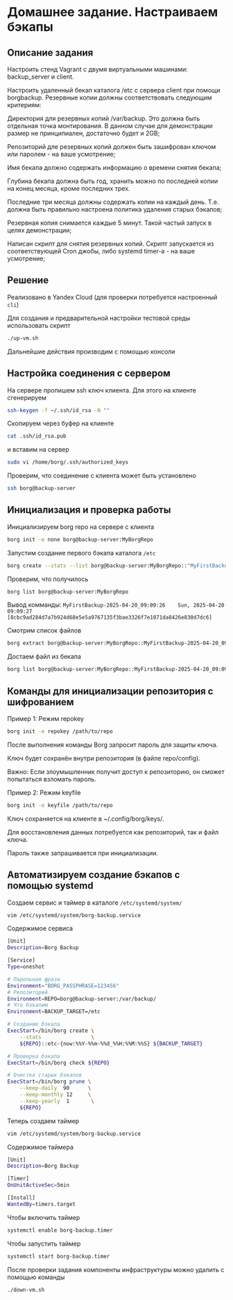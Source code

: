 # Домашнее задание. Настраиваем бэкапы

## Описание задания

Настроить стенд Vagrant с двумя виртуальными машинами: backup_server и client.


Настроить удаленный бекап каталога /etc c сервера client при помощи borgbackup. Резервные копии должны соответствовать следующим критериям:

Директория для резервных копий /var/backup. Это должна быть отдельная точка монтирования. В данном случае для демонстрации размер не принципиален, достаточно будет и 2GB;

Репозиторий дле резервных копий должен быть зашифрован ключом или паролем - на ваше усмотрение;

Имя бекапа должно содержать информацию о времени снятия бекапа;

Глубина бекапа должна быть год, хранить можно по последней копии на конец месяца, кроме последних трех.

Последние три месяца должны содержать копии на каждый день. Т.е. должна быть правильно настроена политика удаления старых бэкапов;

Резервная копия снимается каждые 5 минут. Такой частый запуск в целях демонстрации;

Написан скрипт для снятия резервных копий. Скрипт запускается из соответствующей Cron джобы, либо systemd timer-а - на ваше усмотрение;

## Решение

Реализовано в Yandex Cloud (для проверки потребуется настроенный `cli`)

Для создания и предварительной настройки тестовой среды использовать скрипт

```bash
./up-vm.sh
```

Дальнейшие действия производим с помощью консоли

## Настройка соединения с сервером
На сервере пропишем ssh ключ клиента. Для этого на клиенте сгенерируем

```bash
ssh-keygen -f ~/.ssh/id_rsa -N ""
```

Скопируем через буфер на клиенте

```bash
cat .ssh/id_rsa.pub
```

и вставим на сервер

```bash
sudo vi /home/borg/.ssh/authorized_keys
```

Проверим, что соединение c клиента может быть установлено

```bash
ssh borg@backup-server
```

## Инициализация и проверка работы

Инициализируем borg repo на сервере с клиента

```bash
borg init -e none borg@backup-server:MyBorgRepo
```

Запустим создание первого бэкапа каталога `/etc`

```bash
borg create --stats --list borg@backup-server:MyBorgRepo::"MyFirstBackup-{now:%Y-%m-%d_%H:%M:%S}" /etc
```

Проверим, что получилось

```bash
borg list borg@backup-server:MyBorgRepo
```

Вывод комманды: `MyFirstBackup-2025-04-20_09:09:26    Sun, 2025-04-20 09:09:27 [8cbc9ad284d7a7b924d68e5e5a9767135f3bae3326f7e1071da8426e830d7dc6]`

Смотрим список файлов

```bash
borg extract borg@backup-server:MyBorgRepo::MyFirstBackup-2025-04-20_09:09:26 etc/hostname
```

Достаем файл из бекапа

```bash
borg list borg@backup-server:MyBorgRepo::MyFirstBackup-2025-04-20_09:09:26
```

## Команды для инициализации репозитория с шифрованием

Пример 1: Режим repokey

```bash
borg init -e repokey /path/to/repo
```

После выполнения команды Borg запросит пароль для защиты ключа.

Ключ будет сохранён внутри репозитория (в файле repo/config).

Важно: Если злоумышленник получит доступ к репозиторию, он сможет попытаться взломать пароль.

Пример 2: Режим keyfile

```bash
borg init -e keyfile /path/to/repo
```

Ключ сохраняется на клиенте в ~/.config/borg/keys/.

Для восстановления данных потребуется как репозиторий, так и файл ключа.

Пароль также запрашивается при инициализации.

## Автоматизируем создание бэкапов с помощью systemd

Создаем сервис и таймер в каталоге `/etc/systemd/system/`

```bash
vim /etc/systemd/system/borg-backup.service
```

Содержимое сервиса

```bash
[Unit]
Description=Borg Backup

[Service]
Type=oneshot

# Парольная фраза
Environment="BORG_PASSPHRASE=123456"
# Репозиторий
Environment=REPO=borg@backup-server:/var/backup/
# Что бэкапим
Environment=BACKUP_TARGET=/etc

# Создание бэкапа
ExecStart=/bin/borg create \
    --stats                \
    ${REPO}::etc-{now:%%Y-%%m-%%d_%%H:%%M:%%S} ${BACKUP_TARGET}

# Проверка бэкапа
ExecStart=/bin/borg check ${REPO}

# Очистка старых бэкапов
ExecStart=/bin/borg prune \
    --keep-daily  90      \
    --keep-monthly 12     \
    --keep-yearly  1       \
    ${REPO}
```
Теперь создаем таймер
```bash
vim /etc/systemd/system/borg-backup.service
```
Содержимое таймера
```bash
[Unit]
Description=Borg Backup

[Timer]
OnUnitActiveSec=5min

[Install]
WantedBy=timers.target
```

Чтобы включить таймер

```bash
systemctl enable borg-backup.timer 
```

Чтобы запустить таймер

```bash
systemctl start borg-backup.timer
```

После проверки задания компоненты инфраструктуры можно удалить с помощью команды

```bash
./down-vm.sh
```
